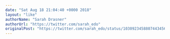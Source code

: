 ```yaml
---
date: "Sat Aug 18 21:04:40 +0000 2018"
layout: "like"
authorName: "Sarah Drasner"
authorUrl: "https://twitter.com/sarah_edo"
originalPost: "https://twitter.com/sarah_edo/status/1030923458807443456"
---
```

